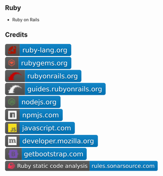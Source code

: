 Ruby
----

- Ruby on Rails

Credits
-------
[![image](
Credits/ruby-lang.org.svg?raw=true)](https://ruby-lang.org)  
[![image](
Credits/rubygems.org.svg?raw=true)](https://rubygems.org)  
[![image](
Credits/rubyonrails.org.svg?raw=true)](https://rubyonrails.org)  
[![image](
Credits/guides.rubyonrails.org.svg?raw=true)](https://guides.rubyonrails.org)  
[![image](
Credits/nodejs.org.svg?raw=true)](https://nodejs.org)  
[![image](
Credits/npmjs.com.svg?raw=true)](https://npmjs.com)  
[![image](
Credits/javascript.com.svg?raw=true)](https://javascript.com)  
[![image](
Credits/developer.mozilla.org.svg?raw=true)](https://developer.mozilla.org)    
[![image](
Credits/getbootstrap.com.svg?raw=true)](https://getbootstrap.com)  
[![image](
Credits/Ruby-static-code-analysis-rules.sonarsource.com.svg?raw=true)](https://rules.sonarsource.com/ruby)  

